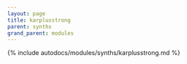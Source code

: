 ```yaml
---
layout: page
title: karplusstrong
parent: synths
grand_parent: modules
---
```


{% include autodocs/modules/synths/karplusstrong.md %}
